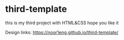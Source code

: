 # third-template
this is my third project with HTML&amp;CSS hope you like it

Design links: https://noor1eng.github.io/third-template/

